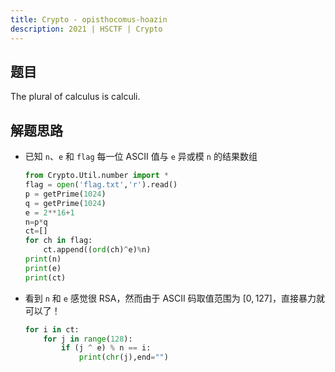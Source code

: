 ```yaml
---
title: Crypto - opisthocomus-hoazin
description: 2021 | HSCTF | Crypto
---
```


## 题目

The plural of calculus is calculi.

## 解题思路

- 已知 `n`、`e` 和 `flag` 每一位 ASCII 值与 `e` 异或模 `n` 的结果数组

    ```py
    from Crypto.Util.number import *
    flag = open('flag.txt','r').read()
    p = getPrime(1024)
    q = getPrime(1024)
    e = 2**16+1
    n=p*q
    ct=[]
    for ch in flag:
        ct.append((ord(ch)^e)%n)
    print(n)
    print(e)
    print(ct)
    ```

- 看到 `n` 和 `e` 感觉很 RSA，然而由于 ASCII 码取值范围为 $[0,127]$，直接暴力就可以了！

    ```py
    for i in ct:
        for j in range(128):
            if (j ^ e) % n == i:
                print(chr(j),end="")
    ```